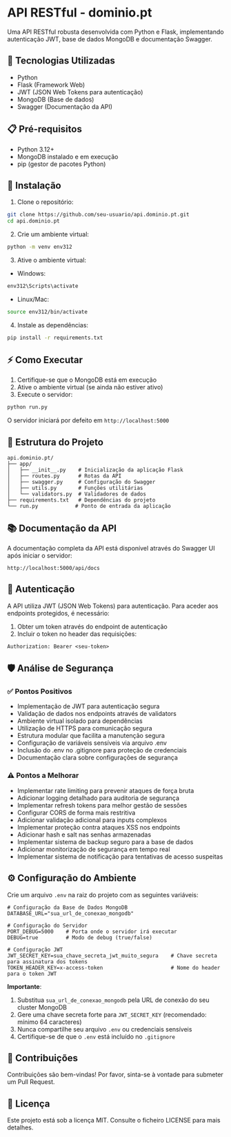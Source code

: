 # API RESTful - dominio.pt

Uma API RESTful robusta desenvolvida com Python e Flask, implementando autenticação JWT, base de dados MongoDB e documentação Swagger.

## 🚀 Tecnologias Utilizadas

- Python
- Flask (Framework Web)
- JWT (JSON Web Tokens para autenticação)
- MongoDB (Base de dados)
- Swagger (Documentação da API)

## 📋 Pré-requisitos

- Python 3.12+
- MongoDB instalado e em execução
- pip (gestor de pacotes Python)

## 🔧 Instalação

1. Clone o repositório:
```bash
git clone https://github.com/seu-usuario/api.dominio.pt.git
cd api.dominio.pt
```

2. Crie um ambiente virtual:
```bash
python -m venv env312
```

3. Ative o ambiente virtual:
- Windows:
```bash
env312\Scripts\activate
```
- Linux/Mac:
```bash
source env312/bin/activate
```

4. Instale as dependências:
```bash
pip install -r requirements.txt
```

## ⚡ Como Executar

1. Certifique-se que o MongoDB está em execução
2. Ative o ambiente virtual (se ainda não estiver ativo)
3. Execute o servidor:
```bash
python run.py
```

O servidor iniciará por defeito em `http://localhost:5000`

## 📁 Estrutura do Projeto

```
api.dominio.pt/
├── app/
│   ├── __init__.py    # Inicialização da aplicação Flask
│   ├── routes.py      # Rotas da API
│   ├── swagger.py     # Configuração do Swagger
│   ├── utils.py       # Funções utilitárias
│   └── validators.py  # Validadores de dados
├── requirements.txt   # Dependências do projeto
└── run.py            # Ponto de entrada da aplicação
```

## 📚 Documentação da API

A documentação completa da API está disponível através do Swagger UI após iniciar o servidor:

`http://localhost:5000/api/docs`

## 🔐 Autenticação

A API utiliza JWT (JSON Web Tokens) para autenticação. Para aceder aos endpoints protegidos, é necessário:

1. Obter um token através do endpoint de autenticação
2. Incluir o token no header das requisições:
```
Authorization: Bearer <seu-token>
```

## 🛡️ Análise de Segurança

### ✅ Pontos Positivos
- Implementação de JWT para autenticação segura
- Validação de dados nos endpoints através de validators
- Ambiente virtual isolado para dependências
- Utilização de HTTPS para comunicação segura
- Estrutura modular que facilita a manutenção segura
- Configuração de variáveis sensíveis via arquivo .env
- Inclusão do .env no .gitignore para proteção de credenciais
- Documentação clara sobre configurações de segurança

### ⚠️ Pontos a Melhorar
- Implementar rate limiting para prevenir ataques de força bruta
- Adicionar logging detalhado para auditoria de segurança
- Implementar refresh tokens para melhor gestão de sessões
- Configurar CORS de forma mais restritiva
- Adicionar validação adicional para inputs complexos
- Implementar proteção contra ataques XSS nos endpoints
- Adicionar hash e salt nas senhas armazenadas
- Implementar sistema de backup seguro para a base de dados
- Adicionar monitorização de segurança em tempo real
- Implementar sistema de notificação para tentativas de acesso suspeitas

## ⚙️ Configuração do Ambiente

Crie um arquivo `.env` na raiz do projeto com as seguintes variáveis:

```env
# Configuração da Base de Dados MongoDB
DATABASE_URL="sua_url_de_conexao_mongodb"

# Configuração do Servidor
PORT_DEBUG=5000    # Porta onde o servidor irá executar
DEBUG=true         # Modo de debug (true/false)

# Configuração JWT
JWT_SECRET_KEY=sua_chave_secreta_jwt_muito_segura    # Chave secreta para assinatura dos tokens
TOKEN_HEADER_KEY=x-access-token                      # Nome do header para o token JWT
```

**Importante**:
1. Substitua `sua_url_de_conexao_mongodb` pela URL de conexão do seu cluster MongoDB
2. Gere uma chave secreta forte para `JWT_SECRET_KEY` (recomendado: mínimo 64 caracteres)
3. Nunca compartilhe seu arquivo `.env` ou credenciais sensíveis
4. Certifique-se de que o `.env` está incluído no `.gitignore`

## 🤝 Contribuições

Contribuições são bem-vindas! Por favor, sinta-se à vontade para submeter um Pull Request.

## 📄 Licença

Este projeto está sob a licença MIT. Consulte o ficheiro LICENSE para mais detalhes.
